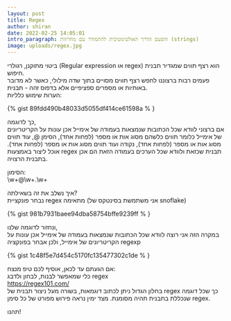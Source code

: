 ```yaml
---
layout: post
title: Regex
author: shiran
date: 2022-02-25 14:05:01
intro_paragraph: והפעם הדרך האולטימטיבית להתמודד עם מחרוזות (strings)
image: uploads/regex.jpg
---
```

ביטוי מתוקנן, רגולרי (Regular expression או regex) 
הוא רצף תווים שמגדיר תבנית חיפוש.<br>
פעמים רבות ברצוננו לחפש רצף תווים מסויים בתוך שדה מילולי, כאשר לא מדובר באותיות או מספרים ספציפיים אלא בדפוס זהה - תבנית. <br>
הערות שימוש כלליות:<br>

{% gist 89fdd490b48033d5055df414ce61598a % }

כך לדוגמה, <br>
אם ברצוני לוודא שכל הכתובות שנמצאות בעמודה של אימייל אכן עונות על הקריטריונים של אימייל כלומר תווים כלשהם מסוג אות או מספר (לפחות אחד), הסימן @, עוד תווים מסוג אות או מספר (לפחות אחד), נקודה ועוד תווים מסוג אות או מספר (לפחות אחד). אוכל ליצור באמצעות regex תבנית שכזאת ולוודא שכל הערכים בעמודה הזאת הם אכן בתבנית הרצויה.

הסימון:<br>
\w+@\w+\.\w+

איך נשלב את זה בשאילתה?<br>
נבחר פונקציית regex מתאימה (אני משתמשת בסינטקס של snoflake)

{% gist 981b7931baee94dba58754bffe9239ff % }

ונחזור לדוגמה שלנו,<br>
במקרה הזה אני רוצה לוודא שכל הכתובות שנמצאות בעמודה של אימייל אכן עונות על הקריטריונים של אימייל, ולכן אבחר בפונקציה regexp

{% gist 1c48f5e7d454c5170fc135477302c1de % }

אם הגעתם עד לכאן, אוסיף לכם טיפ מנצח:<br>
כלי שמאפשר לבנות, לבחון ולדבג regex
<br>
https://regex101.com/ <br>
בחלון הגדול ניתן לכתוב דוגמאות, בשורה מעל ניצור תבנית של regex כך שכל דוגמה שנכללת בתבנית תהיה מסומנת.
מצד ימין נראה פירוש מפורט של כל  סימן regex.

תהנו!